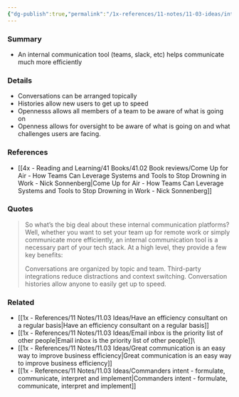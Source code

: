 ```yaml
---
{"dg-publish":true,"permalink":"/1x-references/11-notes/11-03-ideas/internal-communication-platforms-are-better-than-email/","title":"Internal communication platforms are better than email","created":"2025-01-15T20:09:46.497+03:00","updated":"2025-05-04T21:12:16.489+03:00"}
---
```



### Summary
- An internal communication tool (teams, slack, etc) helps communicate much more efficiently

### Details
- Conversations can be arranged topically
- Histories allow new users to get up to speed
- Opennesss allows all members of a team to be aware of what is going on
- Openness allows for oversight to be aware of what is going on and what challenges users are facing.

### References
- [[4x - Reading and Learning/41 Books/41.02 Book reviews/Come Up for Air - How Teams Can Leverage Systems and Tools to Stop Drowning in Work - Nick Sonnenberg\|Come Up for Air - How Teams Can Leverage Systems and Tools to Stop Drowning in Work - Nick Sonnenberg]]

### Quotes
> So what’s the big deal about these internal communication platforms? Well, whether you want to set your team up for remote work or simply communicate more efficiently, an internal communication tool is a necessary part of your tech stack. At a high level, they provide a few key benefits:
> 
> Conversations are organized by topic and team. 
> Third-party integrations reduce distractions and context switching. 
> Conversation histories allow anyone to easily get up to speed.

### Related
- [[1x - References/11 Notes/11.03 Ideas/Have an efficiency consultant on a regular basis\|Have an efficiency consultant on a regular basis]]
- [[1x - References/11 Notes/11.03 Ideas/Email inbox is the priority list of other people\|Email inbox is the priority list of other people]]\
- [[1x - References/11 Notes/11.03 Ideas/Great communication is an easy way to improve business efficiency\|Great communication is an easy way to improve business efficiency]]
- [[1x - References/11 Notes/11.03 Ideas/Commanders intent - formulate, communicate, interpret and implement\|Commanders intent - formulate, communicate, interpret and implement]]